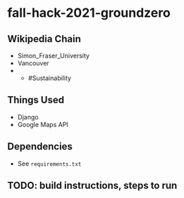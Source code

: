 # fall-hack-2021-groundzero

## Wikipedia Chain
- Simon_Fraser_University
- Vancouver
- - #Sustainability

## Things Used
- Django
- Google Maps API

## Dependencies
- See `requirements.txt`

## TODO: build instructions, steps to run